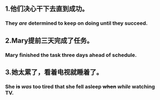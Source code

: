 ## 1.他们决心干下去直到成功。

### They ***are*** determined to keep on doing until they succeed.

## 2.Mary提前三天完成了任务。

### Mary finished the task three days ahead of schedule.

## 3.她太累了，看着电视就睡着了。

### She ~~is~~ ***was*** too tired that she fell asleep ~~when~~ ***while*** watching TV.

### 